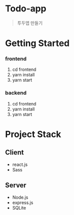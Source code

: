 # Todo-app

> 투두앱 만들기

# Getting Started
### frontend

1. cd frontend
2. yarn install
3. yarn start

### backend

1. cd frontend
2. yarn install
3. yarn start

# Project Stack
## Client

- react.js
- Sass

## Server

- Node.js
- express.js
- SQLite
